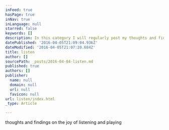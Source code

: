 ```yaml
---
inFeed: true
hasPage: true
inNav: true
inLanguage: null
starred: false
keywords: []
description: In this category I will regularly post my thoughts and findings about music and its joys
datePublished: '2016-04-05T21:09:04.936Z'
dateModified: '2016-04-05T21:07:20.684Z'
title: listen
author: []
sourcePath: _posts/2016-04-04-listen.md
published: true
authors: []
publisher:
  name: null
  domain: null
  url: null
  favicon: null
url: listen/index.html
_type: Article

---
```

thoughts and findings on the joy of listening and playing